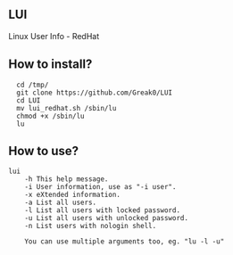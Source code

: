 LUI
------
Linux User Info - RedHat

How to install?
------

      cd /tmp/
      git clone https://github.com/Greak0/LUI
      cd LUI
      mv lui_redhat.sh /sbin/lu
      chmod +x /sbin/lu
      lu

How to use?
------
    lui
        -h This help message.
        -i User information, use as "-i user".
        -x eXtended information.
        -a List all users.
        -l List all users with locked password.
        -u List all users with unlocked password.
        -n List users with nologin shell.

        You can use multiple arguments too, eg. "lu -l -u"
